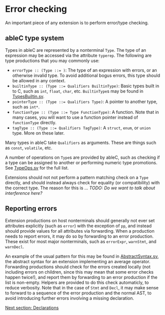 # Error checking
An important piece of any extension is to perform error/type checking.  

## ableC type system
Types in ableC are represented by a nonterminal `Type`.  The type of an expression may be accessed via the attribute `typerep`.  The following are type productions that you may commonly use:
* `errorType :: (Type ::= )`: The type of an expression with errors, or an otherwise invalid type.  To avoid additional bogus errors, this type should be allowed in any context.  
* `builtinType :: (Type ::= Qualifiers BuiltinType)`: Basic types built in to C, such as `int`, `float`, `char`, etc.  `BuiltinType`s may be found in [TypesBuiltin.sv](../../edu.umn.cs.melt.ableC/abstractsyntax/TypesBuiltin.sv).  
* `pointerType :: (Type ::= Qualifiers Type)`: A pointer to another type, such as `int*`.
* `functionType :: (Type ::= Type FunctionType)`: A function.  Note that in many cases, you will want to use a function pointer instead of `functionType` directly.  
* `tagType :: (Type ::= Qualifiers TagType)`: A `struct`, `enum`, or `union` type.  More on these later.

Many types in ableC take `Qualifiers` as arguments.  These are things such as `const`, `volatile`, etc.  

A number of operations on `Type`s are provided by ableC, such as checking if a type can be assigned to another or performing numeric type promotions.  See [TypeOps.sv](../../edu.umn.cs.melt.ableC/abstractsyntax/TypeOps.sv) for the full list.  

Extensions should not not perform a pattern matching check on a `Type` directly, and should instead always check for equality (or compatibility) with the correct type.  The reason for this is ... *TODO: Do we want to talk about interference here?*

## Reporting errors
Extension productions on host nonterminals should generally not ever set attributes explicitly (such as `error`) with the exception of `pp`, and instead should provide values for all attributes via forwarding.  When a production needs to report errors, it may do so by forwarding to an error production.  These exist for most major nonterminals, such as `errorExpr`, `warnStmt`, and `warnDecl`.  

An example of the usual pattern for this may be found in [AbstractSyntax.sv](edu.umn.cs.melt.tutorials.ableC.average/abstractsyntax/AbstractSyntax.sv), the abstract syntax for an extension implementing an average operator.  Forwarding productions should check for the errors created locally (not including errors on children, since this may mean that some error checks happen twice!), and report them by forwarding to an error production if the list is non-empty.  Helpers are provided to do this check automaticly, to reduce verbosity.  Note that in the case of `Stmt` and `Decl`, it may make sense to forward to a sequence of the error production and the normal AST, to avoid introducing further errors involving a missing declaration.  

[Next section: Declarations](declarations/)
